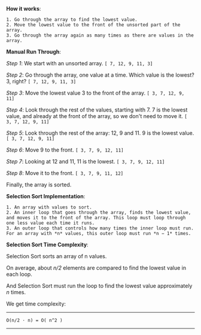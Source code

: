 **How it works**:

    1. Go through the array to find the lowest value.
    2. Move the lowest value to the front of the unsorted part of the array.
    3. Go through the array again as many times as there are values in the array.

**Manual Run Through**:

*Step 1*: We start with an unsorted array.
`[ 7, 12, 9, 11, 3]`

*Step 2*: Go through the array, one value at a time. Which value is the lowest? 3, right?
`[ 7, 12, 9, 11, 3]`

*Step 3*: Move the lowest value 3 to the front of the array.
`[ 3, 7, 12, 9, 11]`

*Step 4*: Look through the rest of the values, starting with 7. 7 is the lowest value, and already at the front of the array, so we don't need to move it.
`[ 3, 7, 12, 9, 11]`

*Step 5*: Look through the rest of the array: 12, 9 and 11. 9 is the lowest value.
`[ 3, 7, 12, 9, 11]`

*Step 6*: Move 9 to the front.
`[ 3, 7, 9, 12, 11]`

*Step 7*: Looking at 12 and 11, 11 is the lowest.
`[ 3, 7, 9, 12, 11]`

*Step 8*: Move it to the front.
`[ 3, 7, 9, 11, 12]`

Finally, the array is sorted.

**Selection Sort Implementation**:

    1. An array with values to sort.
    2. An inner loop that goes through the array, finds the lowest value, and moves it to the front of the array. This loop must loop through one less value each time it runs.
    3. An outer loop that controls how many times the inner loop must run. For an array with *n* values, this outer loop must run *n − 1* times.

**Selection Sort Time Complexity**:

Selection Sort sorts an array of n values.

On average, about *n/2* elements are compared to find the lowest value in each loop.

And Selection Sort must run the loop to find the lowest value approximately *n* times.

We get time complexity:

---
```
O(n/2 ⋅ n) = O( n^2 )
```
---
